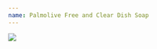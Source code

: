 ```yaml
---
name: Palmolive Free and Clear Dish Soap
---
```


<a href="https://www.amazon.com/dp/B01NAPQCXB/ref=as_li_ss_il?coliid=I1ZM1FV8KPMJTY&colid=3A3G5PQI6U2UN&psc=0&ref_=lv_ov_lig_dp_it&linkCode=li2&tag=kombatkitchen-20&linkId=370993257510d4f7e003e86edec0e94c&language=en_US" target="_blank"><img border="0" src="//ws-na.amazon-adsystem.com/widgets/q?_encoding=UTF8&ASIN=B01NAPQCXB&Format=_SL160_&ID=AsinImage&MarketPlace=US&ServiceVersion=20070822&WS=1&tag=kombatkitchen-20&language=en_US" ></a><img src="https://ir-na.amazon-adsystem.com/e/ir?t=kombatkitchen-20&language=en_US&l=li2&o=1&a=B01NAPQCXB" width="1" height="1" border="0" alt="" style="border:none !important; margin:0px !important;" />
